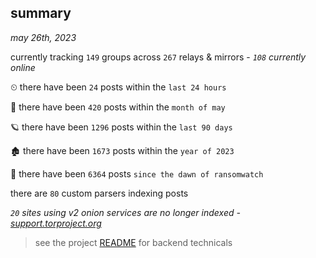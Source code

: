 
## summary
_may 26th, 2023_

currently tracking `149` groups across `267` relays & mirrors - _`108` currently online_

⏲ there have been `24` posts within the `last 24 hours`

🦈 there have been `420` posts within the `month of may`

🪐 there have been `1296` posts within the `last 90 days`

🏚 there have been `1673` posts within the `year of 2023`

🦕 there have been `6364` posts `since the dawn of ransomwatch`

there are `80` custom parsers indexing posts

_`20` sites using v2 onion services are no longer indexed - [support.torproject.org](https://support.torproject.org/onionservices/v2-deprecation/)_

> see the project [README](https://github.com/joshhighet/ransomwatch#ransomwatch--) for backend technicals
